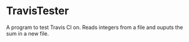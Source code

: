 # TravisTester

A program to test Travis CI on. Reads integers from a file and ouputs the sum in a new file. 
